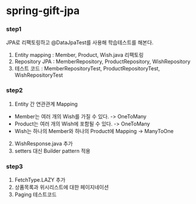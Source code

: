 # spring-gift-jpa

### step1

JPA로 리팩토링하고 @DataJpaTest를 사용해 학습테스트를 해본다.

1. Entity mapping : Member, Product, Wish.java 리팩토링
2. Repository JPA : MemberRepository, ProductRepository, WishRepository
3. 테스트 코드 : MemberRepositoryTest, ProductRepositoryTest, WishRepositoryTest

### step2

1. Entity 간 연관관계 Mapping
- Member는 여러 개의 Wish를 가질 수 있다. -> OneToMany
- Product는 여러 개의 Wish에 포함될 수 있다. -> OneToMany
- Wish는 하나의 Member와 하나의 Product에 Mapping -> ManyToOne

2. WishResponse.java 추가
3. setters 대신 Builder pattern 적용

### step3

1. FetchType.LAZY 추가
2. 상품목록과 위시리스트에 대한 페이지네이션
3. Paging 테스트코드